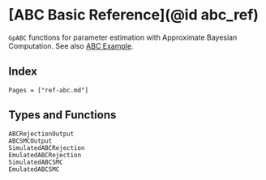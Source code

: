 # [ABC Basic Reference](@id abc_ref)

`GpABC` functions for parameter estimation with Approximate Bayesian Computation. See also [ABC Example](@ref).

## Index
```@index
Pages = ["ref-abc.md"]
```

## Types and Functions
```@docs
ABCRejectionOutput
ABCSMCOutput
SimulatedABCRejection
EmulatedABCRejection
SimulatedABCSMC
EmulatedABCSMC
```
